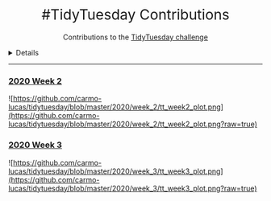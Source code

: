 <h1 style="font-weight:normal" align="center">
  &nbsp;#TidyTuesday Contributions&nbsp;
</h1>

<div align = "center">	

Contributions to the [TidyTuesday challenge](https://github.com/rfordatascience/tidytuesday)

</div>

<details>

<!-- toc -->
* **2020**
  - Week 02 [OZ Fires 🇦🇺🔥](https://github.com/carmo-lucas/tidytuesday/tree/master/2020/week_2)
  - Week 03 [Passwords 🔑🔓](](https://github.com/carmo-lucas/tidytuesday/tree/master/2020/week_2)
<!-- tocstop -->

</details>

***

### [2020 Week 2](https://github.com/carmo-lucas/tidytuesday/tree/master/2020/week)
![https://github.com/carmo-lucas/tidytuesday/blob/master/2020/week_2/tt_week2_plot.png](https://github.com/carmo-lucas/tidytuesday/blob/master/2020/week_2/tt_week2_plot.png?raw=true)

### [2020 Week 3](https://github.com/carmo-lucas/tidytuesday/tree/master/2020/week)
![https://github.com/carmo-lucas/tidytuesday/blob/master/2020/week_3/tt_week3_plot.png](https://github.com/carmo-lucas/tidytuesday/blob/master/2020/week_3/tt_week3_plot.png?raw=true)

